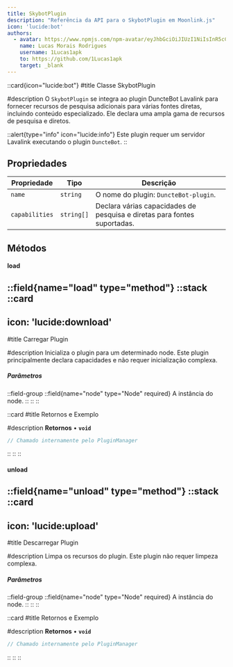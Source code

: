 ```yaml
---
title: SkybotPlugin
description: "Referência da API para o SkybotPlugin em Moonlink.js"
icon: 'lucide:bot'
authors:
  - avatar: https://www.npmjs.com/npm-avatar/eyJhbGciOiJIUzI1NiIsInR5cCI6IkpXVCJ9.eyJhdmF0YXJVUkwiOiJodHRwczovL3MuZ3JhdmF0YXIuY29tL2F2YXRhci9hNmE5NDVhYjJiNzk1MjcyNzVjN2IwMWEyNWM1YzQ2NT9zaXplPTQ5NiZkZWZhdWx0PXJldHJvIn0.5hP6oyShhR-UWUi6KF-lA0cWmE_BJjvIFAwkYCGEZNo
    name: Lucas Morais Rodrigues
    username: 1Lucas1apk
    to: https://github.com/1Lucas1apk
    target: _blank
---
```


::card{icon="lucide:bot"}
#title
Classe SkybotPlugin

#description
O `SkybotPlugin` se integra ao plugin DuncteBot Lavalink para fornecer recursos de pesquisa adicionais para várias fontes diretas, incluindo conteúdo especializado. Ele declara uma ampla gama de recursos de pesquisa e diretos.
<br>

::alert{type="info" icon="lucide:info"}
Este plugin requer um servidor Lavalink executando o plugin `DuncteBot`.
::

## Propriedades

| Propriedade | Tipo | Descrição |
|----------|------|-------------|
| `name` | `string` | O nome do plugin: `DuncteBot-plugin`. |
| `capabilities` | `string[]` | Declara várias capacidades de pesquisa e diretas para fontes suportadas. |

## Métodos

#### load
::field{name="load" type="method"}
::stack
  ::card
  ---
  icon: 'lucide:download'
  ---
  #title
  Carregar Plugin

  #description
  Inicializa o plugin para um determinado node. Este plugin principalmente declara capacidades e não requer inicialização complexa.
  <br>
  <h5>Parâmetros</h5>

  ::field-group
    ::field{name="node" type="Node" required}
    A instância do node.
    ::
  ::
  ::

  ::card
  #title
  Retornos e Exemplo

  #description
  **Retornos**
  • **`void`**

  ```js
  // Chamado internamente pelo PluginManager
  ```
  ::
::
::

#### unload
::field{name="unload" type="method"}
::stack
  ::card
  ---
  icon: 'lucide:upload'
  ---
  #title
  Descarregar Plugin

  #description
  Limpa os recursos do plugin. Este plugin não requer limpeza complexa.
  <br>
  <h5>Parâmetros</h5>

  ::field-group
    ::field{name="node" type="Node" required}
    A instância do node.
    ::
  ::
  ::

  ::card
  #title
  Retornos e Exemplo

  #description
  **Retornos**
  • **`void`**

  ```js
  // Chamado internamente pelo PluginManager
  ```
  ::
::
::
